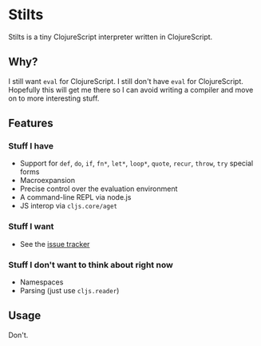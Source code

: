 # Stilts

Stilts is a tiny ClojureScript interpreter written in ClojureScript.

## Why?

I still want `eval` for ClojureScript. I still don't have `eval` for ClojureScript. Hopefully this will get me there so I can avoid writing a compiler and move on to more interesting stuff.

## Features

### Stuff I have
* Support for `def`, `do`, `if`, `fn*`, `let*`, `loop*`, `quote`, `recur`, `throw`, `try` special forms
* Macroexpansion
* Precise control over the evaluation environment
* A command-line REPL via node.js
* JS interop via `cljs.core/aget`

### Stuff I want
* See the [issue tracker](https://github.com/mkremins/stilts/issues?state=open)

### Stuff I don't want to think about right now 
* Namespaces
* Parsing (just use `cljs.reader`)

## Usage

Don't.
